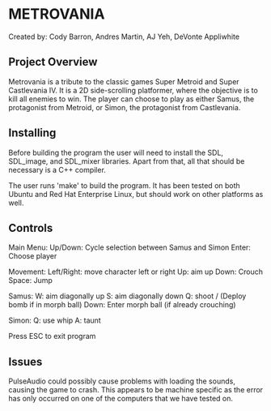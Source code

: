 METROVANIA
==========

Created by: Cody Barron, Andres Martin, AJ Yeh, DeVonte Appliwhite


Project Overview
----------------

Metrovania is a tribute to the classic games Super Metroid and Super Castlevania IV. It is a 2D side-scrolling platformer, where the objective is to kill all enemies to win. The player can choose to play as either Samus, the protagonist from Metroid, or Simon, the protagonist from Castlevania.

Installing
----------

Before building the program the user will need to install the SDL, SDL\_image, and SDL\_mixer libraries. Apart from that, all that should be necessary is a C++ compiler. 

The user runs 'make' to build the program. It has been tested on both Ubuntu and Red Hat Enterprise Linux, but should work on other platforms as well. 

Controls
--------

Main Menu:
	Up/Down: Cycle selection between Samus and Simon
	Enter: Choose player

Movement:
	Left/Right: move character left or right
	Up: aim up
	Down: Crouch
	Space: Jump

Samus:
	W: aim diagonally up
	S: aim diagonally down
	Q: shoot / (Deploy bomb if in morph ball)
	Down: Enter morph ball (if already crouching)

Simon:
	Q: use whip
	A: taunt
	 
Press ESC to exit program

Issues
------

PulseAudio could possibly cause problems with loading the sounds, causing the game to crash. This appears to be machine specific as the error has only occurred on one of the computers that we have tested on.








